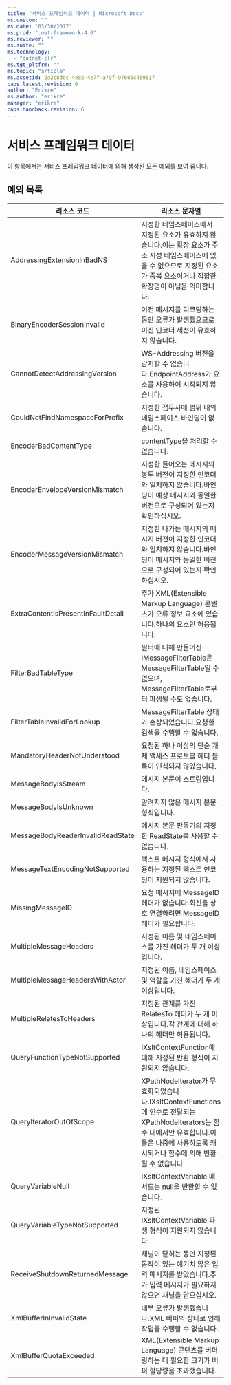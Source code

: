 ```yaml
---
title: "서비스 프레임워크 데이터 | Microsoft Docs"
ms.custom: ""
ms.date: "03/30/2017"
ms.prod: ".net-framework-4.6"
ms.reviewer: ""
ms.suite: ""
ms.technology: 
  - "dotnet-clr"
ms.tgt_pltfrm: ""
ms.topic: "article"
ms.assetid: 2a2c8ddc-4e82-4e7f-a79f-97085c469517
caps.latest.revision: 6
author: "Erikre"
ms.author: "erikre"
manager: "erikre"
caps.handback.revision: 6
---
```

# 서비스 프레임워크 데이터
이 항목에서는 서비스 프레임워크 데이터에 의해 생성된 모든 예외를 보여 줍니다.  
  
## 예외 목록  
  
|리소스 코드|리소스 문자열|  
|------------|-------------|  
|AddressingExtensionInBadNS|지정한 네임스페이스에서 지정된 요소가 유효하지 않습니다.이는 확장 요소가 주소 지정 네임스페이스에 있을 수 없으므로 지정된 요소가 중복 요소이거나 적합한 확장명이 아님을 의미합니다.|  
|BinaryEncoderSessionInvalid|이전 메시지를 디코딩하는 동안 오류가 발생했으므로 이진 인코더 세션이 유효하지 않습니다.|  
|CannotDetectAddressingVersion|WS\-Addressing 버전을 감지할 수 없습니다.EndpointAddress가 요소를 사용하여 시작되지 않습니다.|  
|CouldNotFindNamespaceForPrefix|지정한 접두사에 범위 내의 네임스페이스 바인딩이 없습니다.|  
|EncoderBadContentType|contentType을 처리할 수 없습니다.|  
|EncoderEnvelopeVersionMismatch|지정한 들어오는 메시지의 봉투 버전이 지정한 인코더와 일치하지 않습니다.바인딩이 예상 메시지와 동일한 버전으로 구성되어 있는지 확인하십시오.|  
|EncoderMessageVersionMismatch|지정한 나가는 메시지의 메시지 버전이 지정한 인코더와 일치하지 않습니다.바인딩이 메시지와 동일한 버전으로 구성되어 있는지 확인하십시오.|  
|ExtraContentIsPresentInFaultDetail|추가 XML\(Extensible Markup Language\) 콘텐츠가 오류 정보 요소에 있습니다.하나의 요소만 허용됩니다.|  
|FilterBadTableType|필터에 대해 만들어진 IMessageFilterTable은 MessageFilterTable일 수 없으며, MessageFilterTable로부터 파생될 수도 없습니다.|  
|FilterTableInvalidForLookup|MessageFilterTable 상태가 손상되었습니다.요청한 검색을 수행할 수 없습니다.|  
|MandatoryHeaderNotUnderstood|요청된 하나 이상의 단순 개체 액세스 프로토콜 헤더 블록이 인식되지 않았습니다.|  
|MessageBodyIsStream|메시지 본문이 스트림입니다.|  
|MessageBodyIsUnknown|알려지지 않은 메시지 본문 형식입니다.|  
|MessageBodyReaderInvalidReadState|메시지 본문 판독기의 지정한 ReadState를 사용할 수 없습니다.|  
|MessageTextEncodingNotSupported|텍스트 메시지 형식에서 사용하는 지정된 텍스트 인코딩이 지원되지 않습니다.|  
|MissingMessageID|요청 메시지에 MessageID 헤더가 없습니다.회신을 상호 연결하려면 MessageID 헤더가 필요합니다.|  
|MultipleMessageHeaders|지정된 이름 및 네임스페이스를 가진 헤더가 두 개 이상입니다.|  
|MultipleMessageHeadersWithActor|지정된 이름, 네임스페이스 및 역할을 가진 헤더가 두 개 이상입니다.|  
|MultipleRelatesToHeaders|지정된 관계를 가진 RelatesTo 헤더가 두 개 이상입니다.각 관계에 대해 하나의 헤더만 허용됩니다.|  
|QueryFunctionTypeNotSupported|IXsltContextFunction에 대해 지정된 반환 형식이 지원되지 않습니다.|  
|QueryIteratorOutOfScope|XPathNodeIterator가 무효화되었습니다.IXsltContextFunctions에 인수로 전달되는 XPathNodeIterators는 함수 내에서만 유효합니다.이들은 나중에 사용하도록 캐시되거나 함수에 의해 반환될 수 없습니다.|  
|QueryVariableNull|IXsltContextVariable 메서드는 null을 반환할 수 없습니다.|  
|QueryVariableTypeNotSupported|지정된 IXsltContextVariable 파생 형식이 지원되지 않습니다.|  
|ReceiveShutdownReturnedMessage|채널이 닫히는 동안 지정된 동작이 있는 예기치 않은 입력 메시지를 받았습니다.추가 입력 메시지가 필요하지 않으면 채널을 닫으십시오.|  
|XmlBufferInInvalidState|내부 오류가 발생했습니다.XML 버퍼의 상태로 인해 작업을 수행할 수 없습니다.|  
|XmlBufferQuotaExceeded|XML\(Extensible Markup Language\) 콘텐츠를 버퍼링하는 데 필요한 크기가 버퍼 할당량을 초과했습니다.|